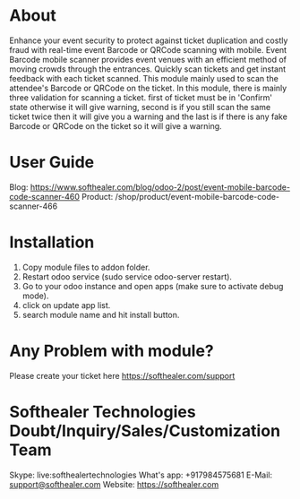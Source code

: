 About
============
Enhance your event security to protect against ticket duplication and costly fraud with real-time event Barcode or QRCode scanning with mobile. Event Barcode mobile scanner provides event venues with an efficient method of moving crowds through the entrances. Quickly scan tickets and get instant feedback with each ticket scanned. This module mainly used to scan the attendee's Barcode or QRCode on the ticket. In this module, there is mainly three validation for scanning a ticket. first of ticket must be in 'Confirm' state otherwise it will give warning, second is if you still scan the same ticket twice then it will give you a warning and the last is if there is any fake Barcode or QRCode on the ticket so it will give a warning.


User Guide
============
Blog: https://www.softhealer.com/blog/odoo-2/post/event-mobile-barcode-code-scanner-460
Product: /shop/product/event-mobile-barcode-code-scanner-466

Installation
============
1) Copy module files to addon folder.
2) Restart odoo service (sudo service odoo-server restart).
3) Go to your odoo instance and open apps (make sure to activate debug mode).
4) click on update app list.
5) search module name and hit install button.

Any Problem with module?
=====================================
Please create your ticket here https://softhealer.com/support

Softhealer Technologies Doubt/Inquiry/Sales/Customization Team
=====================================
Skype: live:softhealertechnologies
What's app: +917984575681
E-Mail: support@softhealer.com
Website: https://softhealer.com
